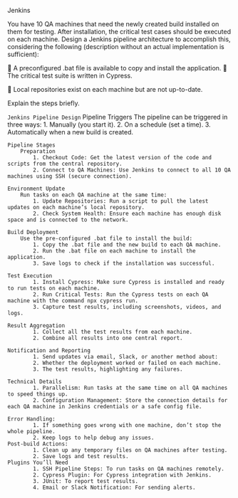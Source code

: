 Jenkins

You have 10 QA machines that need the newly created build installed on them for testing. After installation, the critical test cases should be executed on each machine. Design a Jenkins pipeline architecture to accomplish this, considering the following (description without an actual implementation is sufficient):

 A preconfigured .bat file is available to copy and install the application.  The critical test suite is written in Cypress.

 Local repositories exist on each machine but are not up-to-date.

Explain the steps briefly.

<!-- Solution -->

```Jenkins Pipeline Design```
    Pipeline Triggers
        The pipeline can be triggered in three ways:
            1. Manually (you start it).
            2. On a schedule (set a time).
            3. Automatically when a new build is created.

    Pipeline Stages
        Preparation
            1. Checkout Code: Get the latest version of the code and scripts from the central repository.
            2. Connect to QA Machines: Use Jenkins to connect to all 10 QA machines using SSH (secure connection).

    Environment Update
        Run tasks on each QA machine at the same time:
            1. Update Repositories: Run a script to pull the latest updates on each machine’s local repository.
            2. Check System Health: Ensure each machine has enough disk space and is connected to the network.

    Build Deployment
        Use the pre-configured .bat file to install the build:
            1. Copy the .bat file and the new build to each QA machine.
            2. Run the .bat file on each machine to install the application.
            3. Save logs to check if the installation was successful.

    Test Execution
            1. Install Cypress: Make sure Cypress is installed and ready to run tests on each machine.
            2. Run Critical Tests: Run the Cypress tests on each QA machine with the command npx cypress run.
            3. Capture test results, including screenshots, videos, and logs.

    Result Aggregation
            1. Collect all the test results from each machine.
            2. Combine all results into one central report.

    Notification and Reporting
            1. Send updates via email, Slack, or another method about:
            2. Whether the deployment worked or failed on each machine.
            3. The test results, highlighting any failures.
    
    Technical Details
            1. Parallelism: Run tasks at the same time on all QA machines to speed things up.
            2. Configuration Management: Store the connection details for each QA machine in Jenkins credentials or a safe config file.

    Error Handling:
            1. If something goes wrong with one machine, don’t stop the whole pipeline.
            2. Keep logs to help debug any issues.
    Post-build Actions:
            1. Clean up any temporary files on QA machines after testing.
            2. Save logs and test results.
    Plugins You’ll Need
            1. SSH Pipeline Steps: To run tasks on QA machines remotely.
            2. Cypress Plugin: For Cypress integration with Jenkins.
            3. JUnit: To report test results.
            4. Email or Slack Notification: For sending alerts.